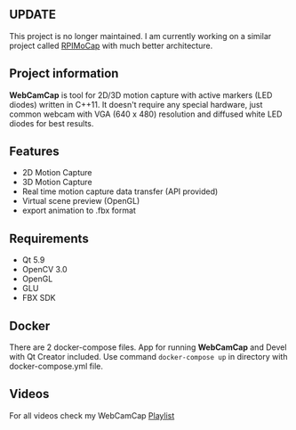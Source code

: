 ## UPDATE
This project is no longer maintained. I am currently working on a similar project called [RPIMoCap](https://github.com/kaajo/RPIMoCap) with much better architecture.

## Project information
**WebCamCap** is tool for 2D/3D motion capture with active markers (LED diodes) written in C++11. It doesn't require any special hardware, just common webcam with VGA (640 x 480) resolution and diffused white LED diodes for best results.

## Features
- 2D Motion Capture
- 3D Motion Capture
- Real time motion capture data transfer (API provided)
- Virtual scene preview (OpenGL)
- export animation to .fbx format

## Requirements
- Qt 5.9
- OpenCV 3.0
- OpenGL
- GLU
- FBX SDK

## Docker
There are 2 docker-compose files. App for running **WebCamCap** and Devel with Qt Creator included. Use command ``` docker-compose up ``` in directory with docker-compose.yml file.

## Videos
For all videos check my WebCamCap [Playlist](https://www.youtube.com/playlist?list=PL06R3YeyHsEbsVQlwZ6-BCoW4DKWrXiek)
